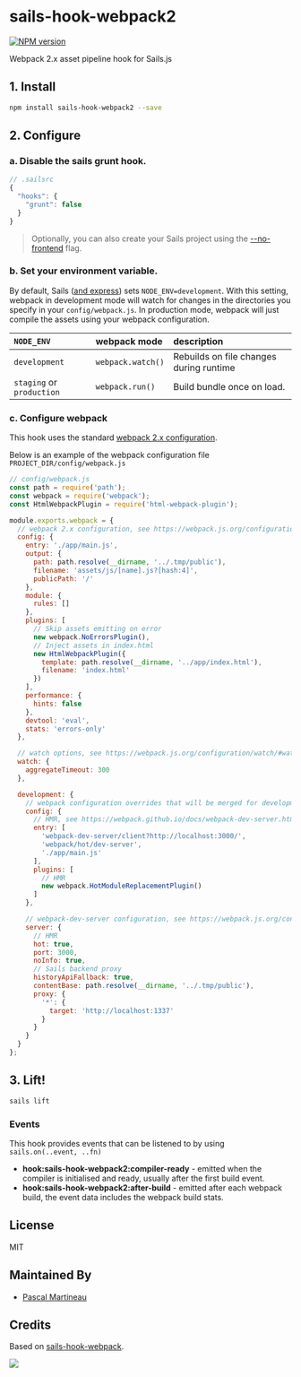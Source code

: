# sails-hook-webpack2

[![NPM version][npm-image]][npm-url]

Webpack 2.x asset pipeline hook for Sails.js

## 1. Install
```sh
npm install sails-hook-webpack2 --save
```

## 2. Configure

### a. Disable the sails grunt hook.

```js
// .sailsrc
{
  "hooks": {
    "grunt": false
  }
}
```

> Optionally, you can also create your Sails project using the [--no-frontend](http://sailsjs.com/documentation/reference/command-line-interface/sails-new) flag.

### b. Set your environment variable.

By default, Sails ([and express](http://stackoverflow.com/a/16979503/291180)) sets `NODE_ENV=development`.
With this setting, webpack in development mode will watch for changes in the directories you specify in your `config/webpack.js`. In production mode, webpack will just compile the assets using your webpack configuration.

| `NODE_ENV` | webpack mode | description |
|:---|:---|:---|
| `development` | `webpack.watch()` | Rebuilds on file changes during runtime |
| `staging` or `production` | `webpack.run()` | Build bundle once on load. |

### c. Configure webpack

This hook uses the standard [webpack 2.x configuration](https://webpack.js.org/configuration/).

Below is an example of the webpack configuration file `PROJECT_DIR/config/webpack.js`

```js
// config/webpack.js
const path = require('path');
const webpack = require('webpack');
const HtmlWebpackPlugin = require('html-webpack-plugin');

module.exports.webpack = {
  // webpack 2.x configuration, see https://webpack.js.org/configuration/
  config: {
    entry: './app/main.js',
    output: {
      path: path.resolve(__dirname, '../.tmp/public'),
      filename: 'assets/js/[name].js?[hash:4]',
      publicPath: '/'
    },
    module: {
      rules: []
    },
    plugins: [
      // Skip assets emitting on error
      new webpack.NoErrorsPlugin(),
      // Inject assets in index.html
      new HtmlWebpackPlugin({
        template: path.resolve(__dirname, '../app/index.html'),
        filename: 'index.html'
      })
    ],
    performance: {
      hints: false
    },
    devtool: 'eval',
    stats: 'errors-only'
  },

  // watch options, see https://webpack.js.org/configuration/watch/#watchoptions
  watch: {
    aggregateTimeout: 300
  },

  development: {
    // webpack configuration overrides that will be merged for development mode
    config: {
      // HMR, see https://webpack.github.io/docs/webpack-dev-server.html#hot-module-replacement-with-node-js-api
      entry: [
        'webpack-dev-server/client?http://localhost:3000/',
        'webpack/hot/dev-server',
        './app/main.js'
      ],
      plugins: [
        // HMR
        new webpack.HotModuleReplacementPlugin()
      ]
    },

    // webpack-dev-server configuration, see https://webpack.js.org/configuration/dev-server/
    server: {
      // HMR
      hot: true,
      port: 3000,
      noInfo: true,
      // Sails backend proxy
      historyApiFallback: true,
      contentBase: path.resolve(__dirname, '../.tmp/public'),
      proxy: {
        '*': {
          target: 'http://localhost:1337'
        }
      }
    }
  }
};
```

## 3. Lift!

```sh
sails lift
```

### Events

This hook provides events that can be listened to by using `sails.on(..event, ..fn)`

- **hook:sails-hook-webpack2:compiler-ready**  - emitted when the compiler is initialised and ready, usually after the first build event.
- **hook:sails-hook-webpack2:after-build** - emitted after each webpack build, the event data includes the webpack build stats.

## License
MIT

## Maintained By
- [Pascal Martineau](https://github.com/lewebsimple)

## Credits
Based on [sails-hook-webpack](https://www.npmjs.com/package/sails-hook-webpack).

<img src='http://i.imgur.com/NsAdNdJ.png'>

[npm-image]: https://img.shields.io/npm/v/sails-hook-webpack.svg?style=flat-square
[npm-url]: https://npmjs.org/package/sails-hook-webpack2
